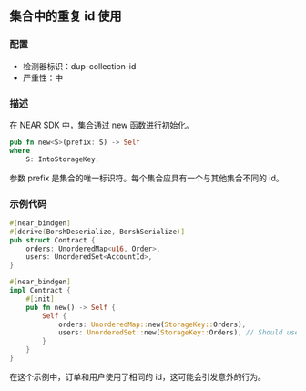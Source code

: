 
## 集合中的重复 id 使用

### 配置

* 检测器标识：dup-collection-id
* 严重性：中

### 描述

在 NEAR SDK 中，集合通过 new 函数进行初始化。

```rust
pub fn new<S>(prefix: S) -> Self
where
    S: IntoStorageKey,
```

参数 prefix 是集合的唯一标识符。每个集合应具有一个与其他集合不同的 id。

### 示例代码

```rust
#[near_bindgen]
#[derive(BorshDeserialize, BorshSerialize)]
pub struct Contract {
    orders: UnorderedMap<u16, Order>,
    users: UnorderedSet<AccountId>,
}

#[near_bindgen]
impl Contract {
    #[init]
    pub fn new() -> Self {
        Self {
            orders: UnorderedMap::new(StorageKey::Orders),
            users: UnorderedSet::new(StorageKey::Orders), // Should use `StorageKey::Users` here
        }
    }
}
```

在这个示例中，订单和用户使用了相同的 id，这可能会引发意外的行为。
